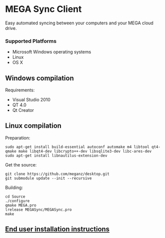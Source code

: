 MEGA Sync Client
================

Easy automated syncing between your computers and your MEGA cloud drive.


### Supported Platforms

* Microsoft Windows operating systems
* Linux
* OS X

## Windows compilation

Requirements:
* Visual Studio 2010
* QT 4.0
* Qt Creator

## Linux compilation

Preparation:
```
sudo apt-get install build-essential autoconf automake m4 libtool qt4-qmake make libqt4-dev libcrypto++-dev libsqlite3-dev libc-ares-dev
sudo apt-get install libnautilus-extension-dev
```

Get the source:
```
git clone https://github.com/meganz/desktop.git
git submodule update --init --recursive
```

Building:
```
cd Source
./configure
qmake MEGA.pro
lrelease MEGASync/MEGASync.pro
make
```

## [End user installation instructions](INSTALL.md)

